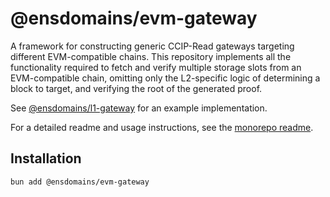 # @ensdomains/evm-gateway

A framework for constructing generic CCIP-Read gateways targeting different EVM-compatible chains. This repository
implements all the functionality required to fetch and verify multiple storage slots from an EVM-compatible chain,
omitting only the L2-specific logic of determining a block to target, and verifying the root of the generated proof.

See [@ensdomains/l1-gateway](https://github.com/ensdomains/evmgateway/tree/main/l1-gateway) for an example implementation.

For a detailed readme and usage instructions, see the [monorepo readme](https://github.com/ensdomains/evmgateway/tree/main).

## Installation

```
bun add @ensdomains/evm-gateway
```